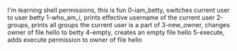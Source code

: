 I'm learning shell permissions, this is fun
0-iam_betty, switches current user to user betty
1-who_am_i, prints effective username of the current user
2-groups, prints all groups the current user is a part of
3-new_owner, changes owner of file hello to betty
4-empty, creates an empty file hello
5-execute, adds execute permission to owner of file hello

